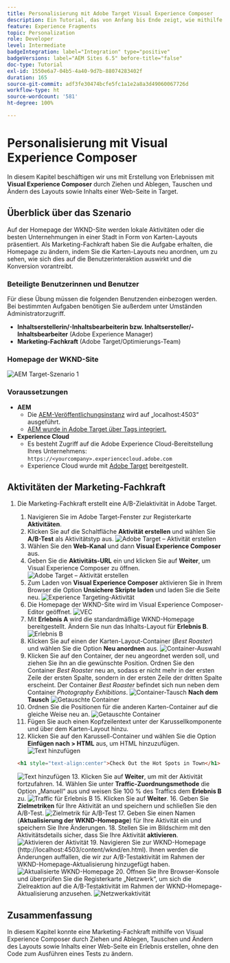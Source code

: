 ```yaml
---
title: Personalisierung mit Adobe Target Visual Experience Composer
description: Ein Tutorial, das von Anfang bis Ende zeigt, wie mithilfe von Adobe Target Visual Experience Composer (VEC) personalisierte Erlebnisse erstellt und bereitgestellt werden können.
feature: Experience Fragments
topic: Personalization
role: Developer
level: Intermediate
badgeIntegration: label="Integration" type="positive"
badgeVersions: label="AEM Sites 6.5" before-title="false"
doc-type: Tutorial
exl-id: 1550e6a7-04b5-4a40-9d7b-88074283402f
duration: 165
source-git-commit: adf3fe30474bcfe5fc1a1e2a8a3d49060067726d
workflow-type: ht
source-wordcount: '581'
ht-degree: 100%

---
```


# Personalisierung mit Visual Experience Composer

In diesem Kapitel beschäftigen wir uns mit Erstellung von Erlebnissen mit **Visual Experience Composer** durch Ziehen und Ablegen, Tauschen und Ändern des Layouts sowie Inhalts einer Web-Seite in Target.

## Überblick über das Szenario

Auf der Homepage der WKND-Site werden lokale Aktivitäten oder die besten Unternehmungen in einer Stadt in Form von Karten-Layouts präsentiert. Als Marketing-Fachkraft haben Sie die Aufgabe erhalten, die Homepage zu ändern, indem Sie die Karten-Layouts neu anordnen, um zu sehen, wie sich dies auf die Benutzerinteraktion auswirkt und die Konversion vorantreibt.

### Beteiligte Benutzerinnen und Benutzer

Für diese Übung müssen die folgenden Benutzenden einbezogen werden. Bei bestimmten Aufgaben benötigen Sie außerdem unter Umständen Administratorzugriff.

* **Inhaltserstellerin/-Inhaltsbearbeiterin bzw. Inhaltsersteller/-Inhaltsbearbeiter** (Adobe Experience Manager)
* **Marketing-Fachkraft** (Adobe Target/Optimierungs-Team)

### Homepage der WKND-Site

![AEM Target-Szenario 1](assets/personalization-use-case-3/aem-target-use-case-3.png)

### Voraussetzungen

* **AEM**
   * Die [AEM-Veröffentlichungsinstanz](./implementation.md#getting-aem) wird auf „localhost:4503“ ausgeführt.
   * [AEM wurde in Adobe Target über Tags integriert.](./using-launch-adobe-io.md#aem-target-using-launch-by-adobe)
* **Experience Cloud**
   * Es besteht Zugriff auf die Adobe Experience Cloud-Bereitstellung Ihres Unternehmens: `https://<yourcompany>.experiencecloud.adobe.com`
   * Experience Cloud wurde mit [Adobe Target](https://experiencecloud.adobe.com) bereitgestellt.

## Aktivitäten der Marketing-Fachkraft

1. Die Marketing-Fachkraft erstellt eine A/B-Zielaktivität in Adobe Target.
   1. Navigieren Sie im Adobe Target-Fenster zur Registerkarte **Aktivitäten**.
   2. Klicken Sie auf die Schaltfläche **Aktivität erstellen** und wählen Sie **A/B-Test** als Aktivitätstyp aus.
      ![Adobe Target – Aktivität erstellen](assets/personalization-use-case-2/create-ab-activity.png)
   3. Wählen Sie den **Web-Kanal** und dann **Visual Experience Composer** aus.
   4. Geben Sie die **Aktivitäts-URL** ein und klicken Sie auf **Weiter**, um Visual Experience Composer zu öffnen.
      ![Adobe Target – Aktivität erstellen](assets/personalization-use-case-2/create-activity-ab-name.png)
   5. Zum Laden von **Visual Experience Composer** aktivieren Sie in Ihrem Browser die Option **Unsichere Skripte laden** und laden Sie die Seite neu.
      ![Experience Targeting-Aktivität](assets/personalization-use-case-1/load-unsafe-scripts.png)
   6. Die Homepage der WKND-Site wird im Visual Experience Composer-Editor geöffnet.
      ![VEC](assets/personalization-use-case-2/vec.png)
   7. Mit **Erlebnis A** wird die standardmäßige WKND-Homepage bereitgestellt. Ändern Sie nun das Inhalts-Layout für **Erlebnis B**.
      ![Erlebnis B](assets/personalization-use-case-3/use-case3-experience-b.png)
   8. Klicken Sie auf einen der Karten-Layout-Container (*Best Roaster*) und wählen Sie die Option **Neu anordnen** aus.
      ![Container-Auswahl](assets/personalization-use-case-3/container-selection.png)
   9. Klicken Sie auf den Container, der neu angeordnet werden soll, und ziehen Sie ihn an die gewünschte Position. Ordnen Sie den Container *Best Roaster* neu an, sodass er nicht mehr in der ersten Zeile der ersten Spalte, sondern in der ersten Zeile der dritten Spalte erscheint. Der Container *Best Roaster* befindet sich nun neben dem Container *Photography Exhibitions*.
      ![Container-Tausch](assets/personalization-use-case-3/container-swap.png)
      **Nach dem Tausch**
      ![Getauschte Container](assets/personalization-use-case-3/after-swap-1-3.png)
   10. Ordnen Sie die Positionen für die anderen Karten-Container auf die gleiche Weise neu an.
      ![Getauschte Container](assets/personalization-use-case-3/after-swap-all.png)
   11. Fügen Sie auch einen Kopfzeilentext unter der Karussellkomponente und über dem Karten-Layout hinzu.
   12. Klicken Sie auf den Karussell-Container und wählen Sie die Option **Einfügen nach > HTML** aus, um HTML hinzuzufügen.
      ![Text hinzufügen](assets/personalization-use-case-3/add-text.png)

      ```html
      <h1 style="text-align:center">Check Out the Hot Spots in Town</h1>
      ```

      ![Text hinzufügen](assets/personalization-use-case-3/after-changes.png)
   13. Klicken Sie auf **Weiter**, um mit der Aktivität fortzufahren.
   14. Wählen Sie unter **Traffic-Zuordnungsmethode** die Option „Manuell“ aus und weisen Sie 100 % des Traffics dem **Erlebnis B** zu.
      ![Traffic für Erlebnis B](assets/personalization-use-case-2/traffic.png)
   15. Klicken Sie auf **Weiter**.
   16. Geben Sie **Zielmetriken** für Ihre Aktivität an und speichern und schließen Sie den A/B-Test.
      ![Zielmetrik für A/B-Test](assets/personalization-use-case-2/goal-metric.png)
   17. Geben Sie einen Namen (**Aktualisierung der WKND-Homepage**) für Ihre Aktivität ein und speichern Sie Ihre Änderungen.
   18. Stellen Sie im Bildschirm mit den Aktivitätsdetails sicher, dass Sie Ihre Aktivität **aktivieren**.
      ![Aktivieren der Aktivität](assets/personalization-use-case-3/save-activity.png)
   19. Navigieren Sie zur WKND-Homepage (http://localhost:4503/content/wknd/en.html). Ihnen werden die Änderungen auffallen, die wir zur A/B-Testaktivität im Rahmen der WKND-Homepage-Aktualisierung hinzugefügt haben.
      ![Aktualisierte WKND-Homepage](assets/personalization-use-case-3/activity-result.png)
   20. Öffnen Sie Ihre Browser-Konsole und überprüfen Sie die Registerkarte „Netzwerk“, um sich die Zielreaktion auf die A/B-Testaktivität im Rahmen der WKND-Homepage-Aktualisierung anzusehen.
      ![Netzwerkaktivität](assets/personalization-use-case-3/activity-result.png)

## Zusammenfassung

In diesem Kapitel konnte eine Marketing-Fachkraft mithilfe von Visual Experience Composer durch Ziehen und Ablegen, Tauschen und Ändern des Layouts sowie Inhalts einer Web-Seite ein Erlebnis erstellen, ohne den Code zum Ausführen eines Tests zu ändern.
